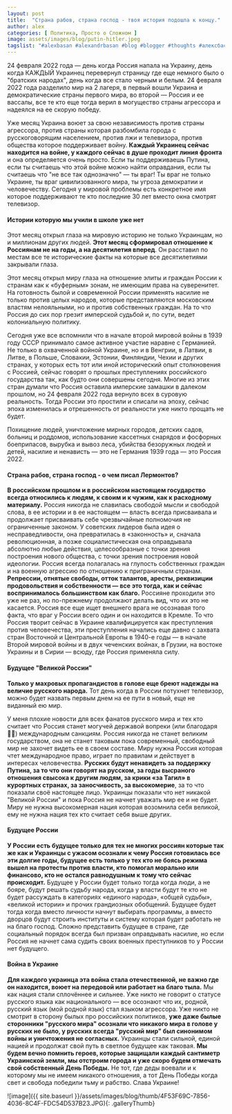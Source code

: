 ```yaml
---
layout: post
title:  "Страна рабов, страна господ - твоя история подошла к концу."
author: alex
categories: [ Политика, Просто о Сложном ]
image: assets/images/blog/putin-hitler.jpeg
tagslist: "#alexbasan #alexandrbasan #blog #blogger #thoughts #алексбасан #александрбасан #блог #блоггер #простоосложном #какработаетмир #какустроенмир #простоосложном #теориямира #теория #политика #явнеполитики #россия #украина #война"
---
```


24 февраля 2022 года — день когда Россия напала на Украину, день когда КАЖДЫЙ Украинец перевернул страницу где еще немного было о "братских народах", день когда все стало черным и белым. 24 февраля 2022 года разделило мир на 2 лагеря, в первый вошли Украина и демократические страны первого мира, во второй — Россия и ее вассалы, все те кто еще тогда верил в могущество страны агрессора и надеялся на ее скорую победу.

Уже месяц Украина воюет за свою независимость против страны агрессора, против страны которая разбомбила города с русскоговорящим населением, против лжи и телевизора, против общества которое поддерживает войну. **Каждый Украинец сейчас находится на войне, у каждого сейчас в душе проходит линия фронта** и она определяется очень просто. Если ты поддерживаешь Путина, если ты считаешь что этой войне можно найти оправдания, если ты считаешь что "не все так однозначно" — ты враг! Ты враг не только Украине, ты враг цивилизованного мира, ты угроза демократии и человечеству. Сегодня у мировой проблемы есть конкретное имя которое поддерживают те кто последние 30 лет вместо окна смотрят телевизор.

#### Истории которую мы учили в школе уже нет

Этот месяц открыл глаза на мировую историю не только Украинцам, но и миллионам других людей. **Этот месяц сформировал отношение к Россиянам не на годы, а на десятилетия вперед**. Он расставил по местам все те исторические факты на которые все десятилетиями закрывали глаза. 

Этот месяц открыл миру глаза на отношение элиты и граждан России к странам как к «буферным» зонам, не имеющим права на суверенитет. На готовность былой и современной России применять насилие не только против целых народов, которые представляются московским властям нелояльными, но и против собственных граждан. На то что Россия до сих пор грезит имперской судьбой и, по сути, ведет колониальную политику. 

Сегодня уже все вспомнили что в начале второй мировой войны в 1939 году СССР принимало самое активное участие наравне с Германией. Не только в охваченной войной Украине, но и в Венгрии, в Латвии, в Литве, в Польше, Словакии, Эстонии, Финляндии, Чехии и других странах, у которых есть тот или иной исторический опыт столкновения с Россией, сейчас говорят о прошлых преступлениях российского государства так, как будто они совершены сегодня. Многие из этих стран думали что Россия оставила имперские замашки в далеком прошлом, но 24 февраля 2022 года вернуло всех в суровую реальность. Тогда России это простили и списали на эпоху, сейчас эпоха изменилась и отрешенность от реальности уже никто прощать не будет.

Похищение людей, уничтожение мирных городов, детских садов, больниц и роддомов, использование кассетных снарядов и фосфорных боеприпасов, вырубка и вывоз леса, убийства безоружных людей и детей, насилие и ненависть — это не Германия 1939 года — это Россия 2022.

#### Страна рабов, страна господ - о чем писал Лермонтов?

**В российском прошлом и в российском настоящем государство всегда относились к людям, к своим и к чужим, как к расходному материалу.** Россия никогда не славилась свободой мысли и свободой слова, в ее истории и в ее настоящем — власть всегда присваивала и продолжает присваивать себе чрезвычайные полномочия не ограниченные законом. У советских лидеров была идея о несправедливости, она превратилась в «законность» и, сначала революционная, а позже социалистическая она оправдывала абсолютно любые действия, целесообразные с точки зрения построения нового общества, с точки зрения построения новой идеологии. Россия всегда полагалась на глупость собственных граждан и на военную агрессию по отношению к приграничным странам. **Репрессии, отнятые свободы, отток талантов, аресты, реквизиции продовольствия и собственности — все это тогда, как и сейчас воспринималось большинством как благо.** Россияне проходили это уже не раз, но по-прежнему продолжают делать вид, что их это не касается. Россия все еще ищет внешнего врага не осознавая того факта, что враг у России всего один и он находится в Кремле. То что Россия творит сейчас в Украине квалифицируется как преступления против человечества, эти преступления начались еще давно с захвата стран Восточной и Центральной Европы в 1940-е годы — в начале Второй мировой войны и в двух чеченских войнах, в Грузии, на востоке Украины и в Сирии — всюду, где Россия применяла силу.

#### Будущее "Великой России"

**Только у махровых пропагандистов в голове еще бреют надежды на величие русского народа.** Тот день когда в России потухнет телевизор, можно будет назвать первым днем на ее пути в новый, еще не виданный ею мир. 

У меня плохие новости для всех фанатов русского мира и тех кто считает что Россия станет могучей державой вопреки (или благодаря 🤦‍♂️) международным санкциям. Россия никогда не станет великим государством, она не станет таковым пока современный, свободный мир не захочет видеть ее в своем составе. Миру нужна Россия которая чтет международное право, играет по правилам и действует в интересах человечества. **Русских будут ненавидеть за поддержку Путина, за то что они говорят на русском, за годы высраного отношения свысока к другим людям, за крики «за Тагил» в курортных странах, за заносчивость, за высокомерие**, за то что показали своё настоящее лицо. Украинцы показали что нет никакой "Великой России" и пока Россия не начнет уважать мир ее и не будет. Миру не нужна высокомерная нация которая возомнила себя великой, ему не нужна нация тех кто считает себя выше других.

#### Будущее России

**У России есть будущее только для тех не многих россиян которые так же как и Украинцы с ужасом осознали к чему Россия готовилась все эти долгие годы, будущее есть только у тех кто не боясь режима вышел на протесты против власти, кто помогал морально или финансово, кто не остался равнодушным к тому что сейчас происходит.** Будущее у России будет только тогда когда люди, а не бояре, будут решать судьбу народа, когда у власти будут те кто не будет рассуждать в категориях «единого народа», «общей судьбы», «великой истории» и прочих грандиозных обобщений. Будущее будет тогда когда вместо личности начнут выбирать программы, а вместо дворцов будут строить институты и систему которая будет работать не на благо господ. Сложно представить будущее в стране, где социальный порядок всегда был призван оправдывать насилие, но если Россия не начнет сама судить своих военных преступников то у России нет будущего.

#### Война в Украине

**Для каждого украинца эта война стала отечественной, не важно где он находится, воюет на передовой или работает на благо тыла.** Мы как нация стали сплочённее и сильнее. Уже никто не говорит о статусе русского языка как национального — все осознают что их, родной, русский язык (мой родной язык) стал языком агрессора. Уже никто не смотрит в сторону былых про российских политиков, **уже даже былые сторонники "русского мира" осознали что никакого мира в голове у русских не было, у русских всегда "русский мир" был синонимом войны и уничтожения не согласных.** Украинцы стали сильной, единой нацией и продолжат свой путь в светлое будущее как таковая. **Мы будем вечно помнить героев, которые защищали каждый сантиметр Украинской земли, мы отстроим города и уже скоро будем отмечать свой собственный День Победы.** Не тот, где деды воевали и к которому мы не имеем никакого отношения, а тот День Победы когда свет и свобода победили тьму и рабство. Слава Украине!

![image]({{ site.baseurl }}/assets/images/blog/thumb/4F53F69C-7856-4036-8C4F-FDC54D537B23.JPG){: .galleryThumb}